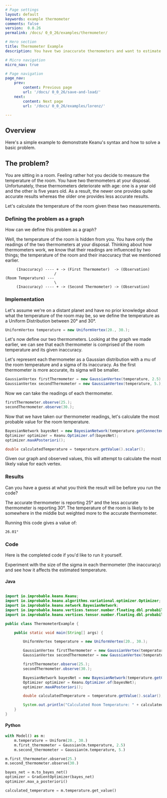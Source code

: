 ```yaml
---
# Page settings
layout: default
keywords: example thermometer
comments: false
version:  0.0.26
permalink: /docs/ 0_0_26/examples/thermometer/

# Hero section
title: Thermometer Example
description: You have two inaccurate thermometers and want to estimate the temperature of a room.

# Micro navigation
micro_nav: true

# Page navigation
page_nav:
    prev:
        content: Previous page
        url: '/docs/ 0_0_26/save-and-load/'
    next:
        content: Next page
        url: '/docs/ 0_0_26/examples/lorenz/'

---
```


## Overview

Here's a simple example to demonstrate Keanu's syntax and how to solve a basic problem.

## The problem?

You are sitting in a room. Feeling rather hot you decide to measure the temperature
of the room. You have two thermometers at your disposal. Unfortunately, these thermometers deteriorate with age:
one is a year old and the other is five years old. As a result, the newer one provides quite accurate results whereas 
the older one provides less accurate results. 

Let's calculate the temperature of the room given these two measurements.


### Defining the problem as a graph

How can we define this problem as a graph? 

Well, the temperature of the room is hidden from you. You have only the readings
of the two thermometers at your disposal. Thinking about how thermometers work, we know that
their readings are influenced by two things; the temperature of the room and their inaccuracy
that we mentioned earlier.

```
     (Inaccuracy) ---- + -> (First Thermometer)  -> (Observation)
                      /
(Room Temperature) ---      
                      \
     (Inaccuracy) ---- + -> (Second Thermometer) -> (Observation) 
```

### Implementation

Let's assume we're on a distant planet and have no prior knowledge about what the temperature of the room may be, so 
we define the temperature as a Uniform Distribution between 20° and 30°.

```java
UniformVertex temperature = new UniformVertex(20., 30.);
```

Let's now define our two thermometers. Looking at the graph we made earlier, we can see that each thermometer
is comprised of the room temperature and its given inaccuracy. 

Let's represent each thermometer as a Gaussian distribution with a mu of the room temperature and a sigma of its inaccuracy.
As the first thermometer is more accurate, its sigma will be smaller.

```java
GaussianVertex firstThermometer = new GaussianVertex(temperature, 2.5);
GaussianVertex secondThermometer = new GaussianVertex(temperature, 5.);
```

Now we can take the readings of each thermometer.

```java
firstThermometer.observe(25.);
secondThermometer.observe(30.);
```

Now that we have taken our thermometer readings, let's calculate the most probable value for the 
room temperature.

```java
BayesianNetwork bayesNet = new BayesianNetwork(temperature.getConnectedGraph());
Optimizer optimizer = Keanu.Optimizer.of(bayesNet);
optimizer.maxAPosteriori();

double calculatedTemperature = temperature.getValue().scalar();
```

Given our graph and observed values, this will attempt to calculate the most likely value for each vertex.

### Results

Can you have a guess at what you think the result will be before you run the code?

The accurate thermometer is reporting 25° and the less accurate thermometer is reporting 30°. The 
temperature of the room is likely to be somewhere in the middle but weighted more to the accurate thermometer.

Running this code gives a value of:

```
26.01°
```

### Code

Here is the completed code if you'd like to run it yourself.

Experiment with the size of the sigma in each thermometer (the inaccuracy) and see how it affects the 
estimated temperature.

#### Java

```java

import io.improbable.keanu.Keanu;
import io.improbable.keanu.algorithms.variational.optimizer.Optimizer;
import io.improbable.keanu.network.BayesianNetwork;
import io.improbable.keanu.vertices.tensor.number.floating.dbl.probabilistic.GaussianVertex;
import io.improbable.keanu.vertices.tensor.number.floating.dbl.probabilistic.UniformVertex;

public class ThermometerExample {

    public static void main(String[] args) {

        UniformVertex temperature = new UniformVertex(20., 30.);

        GaussianVertex firstThermometer = new GaussianVertex(temperature, 2.5);
        GaussianVertex secondThermometer = new GaussianVertex(temperature, 5.);

        firstThermometer.observe(25.);
        secondThermometer.observe(30.);

        BayesianNetwork bayesNet = new BayesianNetwork(temperature.getConnectedGraph());
        Optimizer optimizer = Keanu.Optimizer.of(bayesNet);
        optimizer.maxAPosteriori();

        double calculatedTemperature = temperature.getValue().scalar();

        System.out.println("Calculated Room Temperature: " + calculatedTemperature);
    }
}
```

#### Python

```python
with Model() as m:
    m.temperature = Uniform(20., 30.)
    m.first_thermometer = Gaussian(m.temperature, 2.5)
    m.second_thermometer = Gaussian(m.temperature, 5.)

m.first_thermometer.observe(25.)
m.second_thermometer.observe(30.)

bayes_net = m.to_bayes_net()
optimizer = GradientOptimizer(bayes_net)
optimizer.max_a_posteriori()

calculated_temperature = m.temperature.get_value()
```